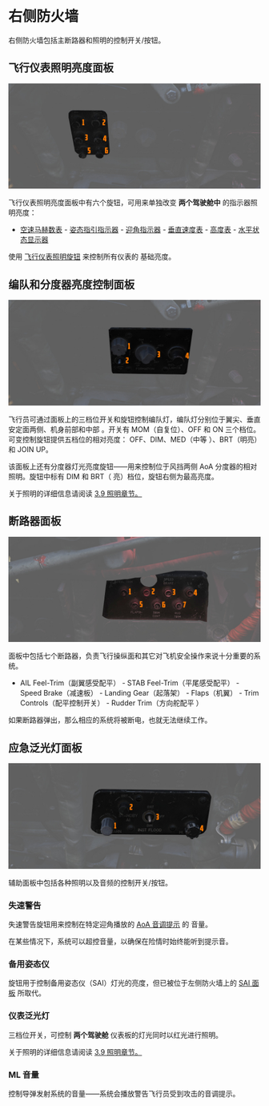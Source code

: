 # 右侧防火墙

右侧防火墙包括主断路器和照明的控制开关/按钮。

## 飞行仪表照明亮度面板

![InsIntensity](../../../img/pilot_flight_instrument_lights.jpg)

飞行仪表照明亮度面板中有六个旋钮，可用来单独改变 **两个驾驶舱中** 的指示器照明亮度：

- [空速马赫数表](../../pilot/flight_director_group.md#airspeed-and-mach-indicator) -
  [姿态指引指示器](../../pilot/flight_director_group.md#attitude-director-indicator) -
  [迎角指示器](../../pilot/flight_director_group.md#angle-of-attack-indicator) -
  [垂直速度表](../../pilot/flight_director_group.md#vertical-velocity-indicator) -
  [高度表](../../pilot/flight_director_group.md#altimeter) -
  [水平状态显示器](../../pilot/flight_director_group.md#horizontal-situation-indicator)

使用 [飞行仪表照明旋钮](../weapon_management.md#flight-instrument-brightness-knob) 来控制所有仪表的
基础亮度。

## 编队和分度器亮度控制面板

![FormLights](../../../img/pilot_formation_lights_panel.jpg)

飞行员可通过面板上的三档位开关和旋钮控制编队灯，编队灯分别位于翼尖、垂直安定面两侧、机身前部和中部
。开关有 MOM（自复位）、OFF 和 ON 三个档位。可变控制旋钮提供五档位的相对亮度： OFF、DIM、MED（中等
）、BRT（明亮）和 JOIN UP。

该面板上还有分度器灯光亮度旋钮——用来控制位于风挡两侧 AoA 分度器的相对照明。旋钮中标有 DIM 和 BRT（
亮）档位，旋钮右侧为最高亮度。

关于照明的详细信息请阅读 [3.9 照明章节。](../../../systems/lighting.md)

## 断路器面板

![pilot_cb_panel](../../../img/pilot_circuit_breakers.jpg)

面板中包括七个断路器，负责飞行操纵面和其它对飞机安全操作来说十分重要的系统。

- AIL Feel-Trim（副翼感受配平） - STAB Feel-Trim（平尾感受配平） - Speed Brake（减速板） -
  Landing Gear（起落架） - Flaps（机翼） - Trim Controls（配平控制开关） - Rudder Trim（方向舵配平
  ）

如果断路器弹出，那么相应的系统将被断电，也就无法继续工作。

## 应急泛光灯面板

![PilFlood](../../../img/pilot_emergency_floodlight_panel.jpg)

辅助面板中包括各种照明以及音频的控制开关/按钮。

### 失速警告

失速警告旋钮用来控制在特定迎角播放的
[AoA 音调提示](../../../systems/flight_controls_gear/flight_controls.md#stall-warning-vibrator) 的
音量。

在某些情况下，系统可以超控音量，以确保在险情时始终能听到提示音。

### 备用姿态仪

旋钮用于控制备用姿态仪（SAI）灯光的亮度，但已被位于左侧防火墙上的
[SAI 面板](../left_console/wall.md#sai-panel) 所取代。

### 仪表泛光灯

三档位开关，可控制 **两个驾驶舱** 仪表板的灯光同时以红光进行照明。

关于照明的详细信息请阅读 [3.9 照明章节。](../../../systems/lighting.md)

### ML 音量

控制导弹发射系统的音量——系统会播放警告飞行员受到攻击的音调提示。
